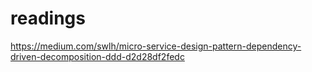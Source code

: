 # readings


https://medium.com/swlh/micro-service-design-pattern-dependency-driven-decomposition-ddd-d2d28df2fedc
